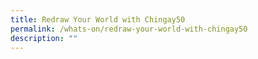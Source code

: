 ```yaml
---
title: Redraw Your World with Chingay50
permalink: /whats-on/redraw-your-world-with-chingay50
description: ""
---
```

